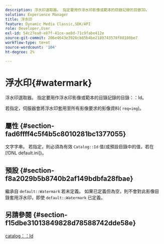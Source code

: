 ```yaml
---
description: 浮水印選取器。 指定要用作浮水印影像或範本的目錄記錄的目錄ID。
solution: Experience Manager
title: 浮水印
feature: Dynamic Media Classic,SDK/API
role: Developer,User
exl-id: 54c27ea0-e87f-41ce-ae8d-71c9fabe412e
source-git-commit: 206e4643e3926cb85b4be2189743578f88180be7
workflow-type: tm+mt
source-wordcount: '104'
ht-degree: 2%

---
```


# 浮水印{#watermark}

浮水印選取器。 指定要用作浮水印影像或範本的目錄記錄的目錄：：Id。

若指定，伺服器會將浮水印套用至所有影像要求的影像資料( `req=img`)。

## 屬性 {#section-fad6ffff4c5f4b5c8010281bc1377055}

文字字串。 若指定，則必須為有效 `Catalog::Id` 值(或預設目錄中的值，若在 [!DNL default.ini])。

## 預設 {#section-f8a2029b5b8740b2af149bdbfa28fbae}

繼承自 `default::Watermark` 若未定義。 如果已定義但為空，則不會對此影像目錄套用浮水印，即使 `default::Watermark` 已定義。

## 另請參閱 {#section-f15dbe31013849828d78588742dde58e}

[catalog：：Id](/help/aem-is-ir-api/is-api/image-catalog/image-serving-api-ref/c-image-catalog-reference/c-image-svg-data-reference/c-image-data-reference/r-id-cat.md)
